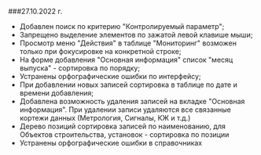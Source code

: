 ###27.10.2022 г.

- Добавлен поиск по критерию "Контролируемый параметр";
- Запрещено выделение элементов по зажатой левой клавише мыши;
- Просмотр меню "Действия" в таблице "Мониторинг" возможен только при фокусировке на конкретной строке;
- На форме добавления "Основная информация" список "месяц выпуска" - сортировка по порядку;
- Устранены орфографические ошибки по интерфейсу;
- При добавлении новых записей сортировка в таблице по дате и времени добавления;
- Добавлена возможность удаления записей на вкладке "Основная информация". При удалении записи удаляются все связанные кортежи данных (Метрология, Сигналы, КЖ и т.д.)
- Дерево позиций сортировка записей по наименованию, для Объектов строительства, установок - сортировка по позиции
- Устранены орфографические ошибки в справочниках
